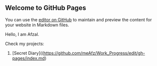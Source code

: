 ## Welcome to GitHub Pages

You can use the [editor on GitHub](https://github.com/meAfz/Work_Progress/edit/gh-pages/index.md) to maintain and preview the content for your website in Markdown files.

Hello, I am Afzal.

Check my projects:

1. [Secret Diary]((https://github.com/meAfz/Work_Progress/edit/gh-pages/index.md)
